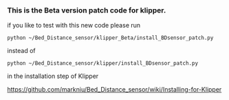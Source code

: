
### This is the Beta version patch code for klipper.

if you like to test with this new code please run
```
python ~/Bed_Distance_sensor/klipper_Beta/install_BDsensor_patch.py
```
instead of 
```
python ~/Bed_Distance_sensor/klipper/install_BDsensor_patch.py
```

in the installation step of Klipper

https://github.com/markniu/Bed_Distance_sensor/wiki/Installing-for-Klipper
